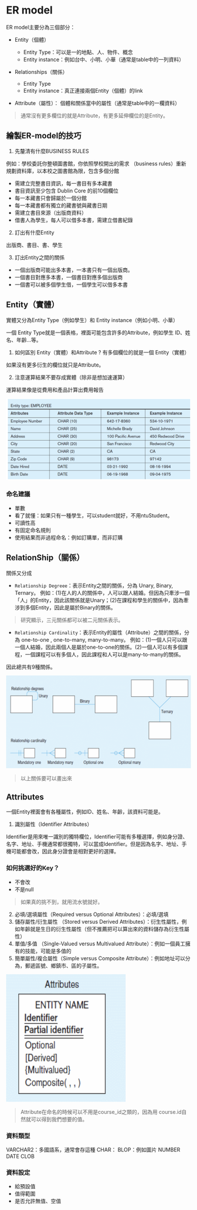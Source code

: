 
# ER model

ER model主要分為三個部分：

- Entity（個體）
  - Entity Type：可以是一的地點、人、物件、概念
  - Entity instance：例如台中、小明、小華（通常是table中的一列資料）

- Relationships（關係）
  - Entity Type
  - Entity instance：真正連接兩個Entity（個體）的link

- Attribute（屬性）：
個體和關係當中的屬性（通常是table中的一欄資料）

> 通常沒有更多欄位的就是Attribute，有更多延伸欄位的是Entity。

## 繪製ER-model的技巧

1. 先釐清有什麼BUSINESS RULES

例如：學校委託你整頓圖書館，你依照學校開出的需求
（business rules）重新規劃資料庫，以本校之圖書館為限，包含多個分館
- 需建立完整書目資訊，每一書目有多本藏書
- 書目資訊至少包含 Dublin Core 的前10個欄位
- 每一本藏書只會歸屬於一個分館
- 每一本藏書都有獨立的藏書號與藏書日期
- 需建立書目來源（出版商資料）
- 借書人為學生，每人可以借多本書，需建立借書紀錄

2. 訂出有什麼Entity

出版商、書目、書、學生


3. 訂出Entity之間的關係

- 一個出版商可能出多本書，一本書只有一個出版商。
- 一個書目對應多本書，一個書目對應多個出版商
- 一個書可以被多個學生借，一個學生可以借多本書

## Entity（實體）

實體又分為Entity Type（例如學生）和 Entity instance（例如小明、小華）

一個 Entity Type就是一個表格，裡面可能包含許多的Attribute，例如學生 ID、姓名、年齡...等。

1. 如何區別 Entity（實體）和Attribute ? 有多個欄位的就是一個 Entity（實體）

如果沒有更多衍生的欄位就只是Attribute。

2. 注意運算結果不要存成實體（除非是想加速運算）

運算結果像是從費用和產品計算出費用報告

![RelationShip](./圖片/Entity.png)

### 命名建議

- 單數
- 看了就懂：如果只有一種學生，可以student就好，不用ntuStudent。
- 可讀性高
- 有固定命名規則
- 使用結果而非過程命名：例如訂購單，而非訂購




## RelationShip（關係）

關係又分成
- `Relationship Degreee`：表示Entity之間的關係，分為 Unary, Binary, Ternary。
例如：(1)在人的人的關係中，人可以跟人結婚。但因為只牽涉一個「人」的Entity，因此該關係就是Unary；(2)在課程和學生的關係中，因為牽涉到多個Entity，因此是屬於Binary的關係。
> 研究顯示，三元關係都可以被二元關係表示。
- `Relationship Cardinality`：表示Entity的屬性（Attribute）之間的關係，分為 one-to-one , one-to-many, many-to-many。
例如：(1)一個人只可以跟一個人結婚，因此兩個人是屬於one-to-one的關係。(2)一個人可以有多個課程，一個課程可以有多個人，因此課程和人可以是many-to-many的關係。

因此總共有9種關係。

![RelationShip](./圖片/Relationships.png)

> 以上關係要可以畫出來

## Attributes

一個Entity裡面會有各種屬性，例如ID、姓名、年齡，該資料可能是。
1. 識別屬性（Identifier Attributes）

Identifier是用來唯一識別的獨特欄位，Identifier可能有多種選擇，例如身分證、名字、地址、手機通常都很獨特，可以當成Identifier。但是因為名字、地址、手機可能都會改，因此身分證會是相對更好的選擇。

### 如何挑選好的Key？

- 不會改
- 不是null

> 如果真的挑不到，就用流水號就好。


2. 必填/選填屬性（Required versus Optional Attributes）：必填/選填
3. 儲存屬性/衍生屬性 （Stored versus Derived Attributes）：衍生性屬性，例如年齡就是生日的衍生性屬性（但不推薦把可以算出來的資料儲存為衍生性屬性）
4. 單值/多值 （Single-Valued versus Multivalued Attribute）：例如一個員工擁有的技能，可能是多值的
5. 簡單屬性/複合屬性（Simple versus Composite Attribute）：例如地址可以分為，郵遞區號、鄉鎮市、區的子屬性。

![Attributes](./圖片/Attribute.png)

> Attribute在命名的時候可以不用是course_id之類的，因為用 course.id自然就可以得到我們想要的值。

### 資料類型

VARCHAR2：多國語系，通常會存這種
CHAR：
BLOP：例如圖片
NUMBER
DATE
CLOB

### 資料設定

- 給預設值
- 值得範圍
- 是否允許無值、空值

